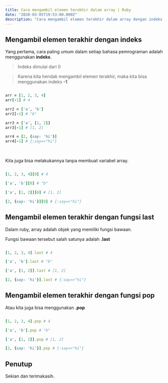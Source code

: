 ```yaml
---
title: Cara mengambil elemen terakhir dalam array | Ruby
date: "2020-03-05T19:53:00.000Z"
description: "Cara mengambil elemen terakhir dalam array dengan indeks, fungsi last dan fungsi pop"
---
```


## Mengambil elemen terakhir dengan indeks

Yang pertama, cara paling umum dalam setiap bahasa pemrograman adalah menggunakan **indeks**.

> Indeks dimulai dari 0

> Karena kita hendak mengambil elemen terakhir, maka kita bisa menggunakan indeks **-1**

```ruby

arr = [1, 2, 3, 4]
arr[-1] # 4

arr2 = ['a', 'b']
arr2[-1] # "b"

arr3 = ['a', [1, 2]]
arr3[-1] # [1, 2]

arr4 = [2, {say: 'hi'}]
arr4[-1] # {:say=>"hi"}
```
<br />

Kita juga bisa melakukannya tanpa membuat variabel array.

```ruby

[1, 2, 3, 4][0] # 4

['a', 'b'][0] # "b"

['a', [1, 2]][0] # [1, 2]

[2, {say: 'hi'}][0] # {:say=>"hi"}

```

## Mengambil elemen terakhir dengan fungsi last

Dalam ruby, array adalah objek yang memiliki fungsi bawaan.

Fungsi bawaan tersebut salah satunya adalah **.last**

```ruby

[1, 2, 3, 4].last # 4

['a', 'b'].last # "b"

['a', [1, 2]].last # [1, 2]

[2, {say: 'hi'}].last # {:say=>"hi"}

```

## Mengambil elemen terakhir dengan fungsi pop

Atau kita juga bisa menggunakan **.pop**

```ruby

[1, 2, 3, 4].pop # 4

['a', 'b'].pop # "b"

['a', [1, 2]].pop # [1, 2]

[2, {say: 'hi'}].pop # {:say=>"hi"}

```

## Penutup

Sekian dan terimakasih.
